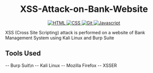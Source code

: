 <h1 align="center">
<!--   <a href="https://github.com/umangraval/Smart-Checkout"><img src="./brand_assets/banner.png" width=600 alt="Smart-Checkout"></a> -->
  XSS-Attack-on-Bank-Website
</h1>



<p align="center">

  <a href="">
    <img src="https://forthebadge.com/images/badges/oooo-kill-em.svg"
         alt="HTML">
  </a>
  <a href="">
    <img src="https://forthebadge.com/images/badges/open-source.svg"
         alt="CSS">
  </a>
  <a href="">
    <img src="https://forthebadge.com/images/badges/powered-by-black-magic.svg"
         alt="Git">
  </a>
    <a href="">
    <img src="https://forthebadge.com/images/badges/fixed-bugs.svg"
         alt="Javascript">
  </a>
</p>


XSS (Cross Site Scripting) attack is performed on a website of Bank Management System using Kali Linux and Burp Suite

## Tools Used
-- Burp Suit\n
-- Kali Linux
-- Mozilla Firefox
-- XSSER
